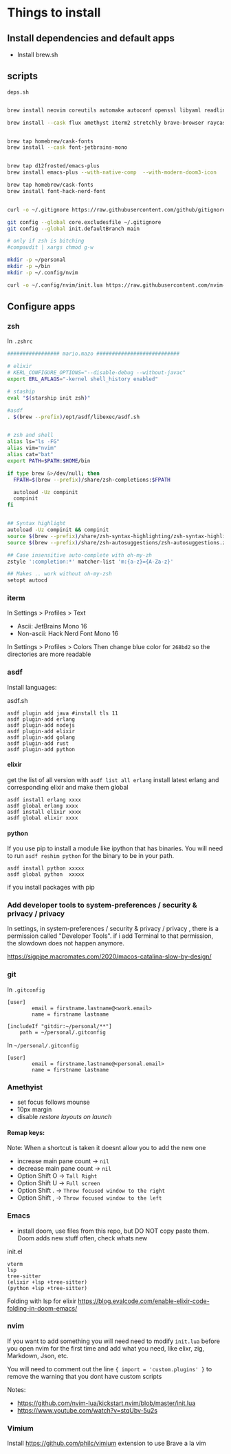 # Things to install

## Install dependencies and default apps
- Install brew.sh


## scripts

`deps.sh`

```sh

brew install neovim coreutils automake autoconf openssl libyaml readline libxslt libtool unixodbc unzip curl wxwidgets zsh zsh-completions zsh-syntax-highlighting zsh-autosuggestions libgccjit gpg asdf fd ripgrep starship bat cmake

brew install --cask flux amethyst iterm2 stretchly brave-browser raycast


brew tap homebrew/cask-fonts
brew install --cask font-jetbrains-mono


brew tap d12frosted/emacs-plus
brew install emacs-plus --with-native-comp  --with-modern-doom3-icon

brew tap homebrew/cask-fonts
brew install font-hack-nerd-font


curl -o ~/.gitignore https://raw.githubusercontent.com/github/gitignore/main/Global/macOS.gitignore

git config --global core.excludesfile ~/.gitignore
git config --global init.defaultBranch main

# only if zsh is bitching
#compaudit | xargs chmod g-w

mkdir -p ~/personal
mkdir -p ~/bin
mkdir -p ~/.config/nvim

curl -o ~/.config/nvim/init.lua https://raw.githubusercontent.com/nvim-lua/kickstart.nvim/master/init.lua
```

## Configure apps

### zsh

In `.zshrc`

```sh
################# mario.mazo ###########################

# elixir
# KERL_CONFIGURE_OPTIONS="--disable-debug --without-javac"
export ERL_AFLAGS="-kernel shell_history enabled"

# staship
eval "$(starship init zsh)" 

#asdf
. $(brew --prefix)/opt/asdf/libexec/asdf.sh


# zsh and shell
alias ls="ls -FG"
alias vim="nvim"
alias cat="bat"
export PATH=$PATH:$HOME/bin

if type brew &>/dev/null; then
  FPATH=$(brew --prefix)/share/zsh-completions:$FPATH

  autoload -Uz compinit
  compinit
fi


## Syntax highlight
autoload -Uz compinit && compinit
source $(brew --prefix)/share/zsh-syntax-highlighting/zsh-syntax-highlighting.zsh
source $(brew --prefix)/share/zsh-autosuggestions/zsh-autosuggestions.zsh

## Case insensitive auto-complete with oh-my-zh
zstyle ':completion:*' matcher-list 'm:{a-z}={A-Za-z}'

## Makes .. work without oh-my-zsh
setopt autocd
```

### iterm
In Settings > Profiles > Text 
- Ascii:  JetBrains Mono 16
- Non-ascii: Hack Nerd Font Mono 16

In Settings > Profiles > Colors
Then change blue color for `268bd2` so the directories are more readable

### asdf
Install languages:

asdf.sh
```
asdf plugin add java #install tls 11
asdf plugin-add erlang
asdf plugin-add nodejs
asdf plugin-add elixir
asdf plugin-add golang
asdf plugin-add rust
asdf plugin-add python
```

#### elixir

get the list of all version with `asdf list all erlang`
install latest erlang and corresponding elixir and make them global

```
asdf install erlang xxxx
asdf global erlang xxxx
asdf install elixir xxxx
asdf global elixir xxxx
```

#### python
If you use pip to install a module like ipython that has binaries. You will need to run `asdf reshim python` for the binary to be in your path.

```
asdf install python xxxxx
asdf global python  xxxxx
```


if you install packages with pip
### Add developer tools to system-preferences / security & privacy / privacy

In settings, in system-preferences / security & privacy / privacy , there is a permission called "Developer Tools". if i add Terminal to that permission, the slowdown does not happen anymore.

https://sigpipe.macromates.com/2020/macos-catalina-slow-by-design/


### git

In `.gitconfig`

```
[user]
        email = firstname.lastname@<work.email>
        name = firstname lastname

[includeIf "gitdir:~/personal/**"]
    path = ~/personal/.gitconfig
```

In  `~/personal/.gitconfig`

```
[user]
        email = firstname.lastname@<personal.email>
        name = firstname lastname
```    


### Amethyist

- set focus follows mounse
- 10px margin
- disable _restore layouts on launch_

#### Remap keys:

Note: When a shortcut is taken it doesnt allow you to add the new one

- increase main pane count -> `nil`
- decrease main pane count -> `nil`
- Option Shift O -> `Tall Right`
- Option Shift U -> `Full screen`
- Option Shift . -> `Throw focused window to the right`
- Option Shift , -> `Throw focused window to the left`


### Emacs
- install doom, use files from this repo, but DO NOT copy paste them. Doom adds new stuff often, check whats new

init.el
```
vterm
lsp
tree-sitter
(elixir +lsp +tree-sitter)
(python +lsp +tree-sitter)
```

Folding with lsp for elixir
https://blog.evalcode.com/enable-elixir-code-folding-in-doom-emacs/

### nvim
If you want to add something you will need need to modify `init.lua` before you open nvim for the first time and add
what you need, like elixr, zig, Markdown, Json, etc.

You will need to comment out the line `{ import = 'custom.plugins' }` to remove the warning that you dont have custom
scripts

Notes:
- https://github.com/nvim-lua/kickstart.nvim/blob/master/init.lua
- https://www.youtube.com/watch?v=stqUbv-5u2s

### Vimium 

Install https://github.com/philc/vimium extension to use Brave a la vim

